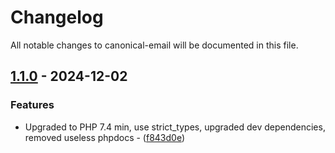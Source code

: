 # Changelog

All notable changes to canonical-email will be documented in this file.

## [1.1.0](https://github.com/rezozero/canonical-email/compare/1.0.2...1.1.0) - 2024-12-02

### Features

- Upgraded to PHP 7.4 min, use strict_types, upgraded dev dependencies, removed useless phpdocs - ([f843d0e](https://github.com/rezozero/canonical-email/commit/f843d0e0099d9f171331ea05c8d38e416142ea3a))

<!-- generated by git-cliff -->

